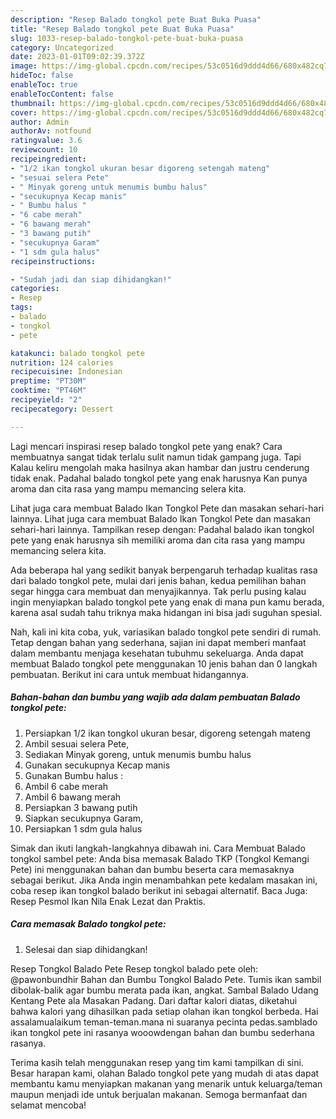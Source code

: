 ```yaml
---
description: "Resep Balado tongkol pete Buat Buka Puasa"
title: "Resep Balado tongkol pete Buat Buka Puasa"
slug: 1033-resep-balado-tongkol-pete-buat-buka-puasa
category: Uncategorized
date: 2023-01-01T09:02:39.372Z
image: https://img-global.cpcdn.com/recipes/53c0516d9ddd4d66/680x482cq70/balado-tongkol-pete-foto-resep-utama.jpg
hideToc: false
enableToc: true
enableTocContent: false
thumbnail: https://img-global.cpcdn.com/recipes/53c0516d9ddd4d66/680x482cq70/balado-tongkol-pete-foto-resep-utama.jpg
cover: https://img-global.cpcdn.com/recipes/53c0516d9ddd4d66/680x482cq70/balado-tongkol-pete-foto-resep-utama.jpg
author: Admin
authorAv: notfound
ratingvalue: 3.6
reviewcount: 10
recipeingredient:
- "1/2 ikan tongkol ukuran besar digoreng setengah mateng"
- "sesuai selera Pete"
- " Minyak goreng untuk menumis bumbu halus"
- "secukupnya Kecap manis"
- " Bumbu halus "
- "6 cabe merah"
- "6 bawang merah"
- "3 bawang putih"
- "secukupnya Garam"
- "1 sdm gula halus"
recipeinstructions:

- "Sudah jadi dan siap dihidangkan!"
categories:
- Resep
tags:
- balado
- tongkol
- pete

katakunci: balado tongkol pete 
nutrition: 124 calories
recipecuisine: Indonesian
preptime: "PT30M"
cooktime: "PT46M"
recipeyield: "2"
recipecategory: Dessert

---
```



Lagi mencari inspirasi resep balado tongkol pete yang enak? Cara membuatnya sangat tidak terlalu sulit namun tidak gampang juga. Tapi Kalau keliru mengolah maka hasilnya akan hambar dan justru cenderung tidak enak. Padahal balado tongkol pete yang enak harusnya Kan punya aroma dan cita rasa yang mampu memancing selera kita.


Lihat juga cara membuat Balado Ikan Tongkol Pete dan masakan sehari-hari lainnya. Lihat juga cara membuat Balado Ikan Tongkol Pete dan masakan sehari-hari lainnya. Tampilkan resep dengan: Padahal balado ikan tongkol pete yang enak harusnya sih memiliki aroma dan cita rasa yang mampu memancing selera kita.

Ada beberapa hal yang sedikit banyak berpengaruh terhadap kualitas rasa dari balado tongkol pete, mulai dari jenis bahan, kedua pemilihan bahan segar hingga cara membuat dan menyajikannya. Tak perlu pusing kalau ingin menyiapkan balado tongkol pete yang enak di mana pun kamu berada, karena asal sudah tahu triknya maka hidangan ini bisa jadi suguhan spesial.


Nah, kali ini kita coba, yuk, variasikan balado tongkol pete sendiri di rumah. Tetap dengan bahan yang sederhana, sajian ini dapat memberi manfaat dalam membantu menjaga kesehatan tubuhmu sekeluarga. Anda dapat membuat Balado tongkol pete menggunakan 10 jenis bahan dan 0 langkah pembuatan. Berikut ini cara untuk membuat hidangannya.

<!--inarticleads1-->

##### Bahan-bahan dan bumbu yang wajib ada dalam pembuatan Balado tongkol pete:

1. Persiapkan 1/2 ikan tongkol ukuran besar, digoreng setengah mateng
1. Ambil sesuai selera Pete,
1. Sediakan  Minyak goreng, untuk menumis bumbu halus
1. Gunakan secukupnya Kecap manis
1. Gunakan  Bumbu halus :
1. Ambil 6 cabe merah
1. Ambil 6 bawang merah
1. Persiapkan 3 bawang putih
1. Siapkan secukupnya Garam,
1. Persiapkan 1 sdm gula halus


Simak dan ikuti langkah-langkahnya dibawah ini. Cara Membuat Balado tongkol sambel pete: Anda bisa memasak Balado TKP (Tongkol Kemangi Pete) ini menggunakan bahan dan bumbu beserta cara memasaknya sebagai berikut. Jika Anda ingin menambahkan pete kedalam masakan ini, coba resep ikan tongkol balado berikut ini sebagai alternatif. Baca Juga: Resep Pesmol Ikan Nila Enak Lezat dan Praktis. 

<!--inarticleads2-->

##### Cara memasak Balado tongkol pete:


1. Selesai dan siap dihidangkan!

Resep Tongkol Balado Pete Resep tongkol balado pete oleh: @pawonbundhir Bahan dan Bumbu Tongkol Balado Pete. Tumis ikan sambil dibolak-balik agar bumbu merata pada ikan, angkat. Sambal Balado Udang Kentang Pete ala Masakan Padang. Dari daftar kalori diatas, diketahui bahwa kalori yang dihasilkan pada setiap olahan ikan tongkol berbeda. Hai assalamualaikum teman-teman.mana ni suaranya pecinta pedas.samblado ikan tongkol pete ini rasanya wooowdengan bahan dan bumbu sederhana rasanya. 

Terima kasih telah menggunakan resep yang tim kami tampilkan di sini. Besar harapan kami, olahan Balado tongkol pete yang mudah di atas dapat membantu kamu menyiapkan makanan yang menarik untuk keluarga/teman maupun menjadi ide untuk berjualan makanan. Semoga bermanfaat dan selamat mencoba!
